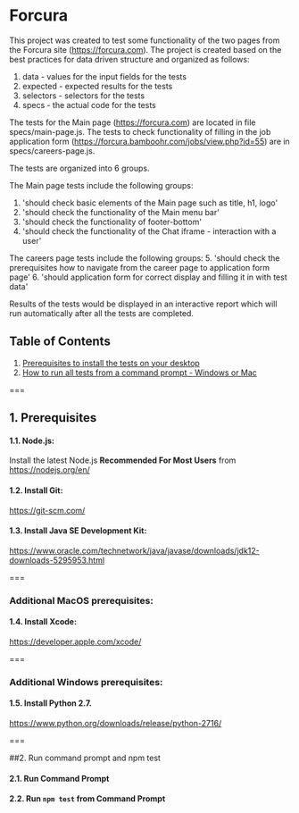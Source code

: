 # Forcura

This project was created to test some functionality of the two pages from the Forcura site (https://forcura.com).
The project is created based on the best practices for data driven structure and organized as follows: 
1. data - values for the input fields for the tests
2. expected - expected results for the tests
3. selectors - selectors for the tests
4. specs - the actual code for the tests

The tests for the Main page (https://forcura.com) are located in file specs/main-page.js. 
The tests to check functionality of filling in the job application form (https://forcura.bamboohr.com/jobs/view.php?id=55)
are in specs/careers-page.js. 

The tests are organized into 6 groups.

The Main page tests include the following groups: 
1. 'should check basic elements of the Main page such as title, h1, logo'
2. 'should check the functionality of the Main menu bar'
3. 'should check the functionality of footer-bottom'
4. 'should check the functionality of the Chat iframe - interaction with a user'

The careers page tests include the following groups:
5. 'should check the prerequisites how to navigate from the career page to application form page'
6. 'should application form for correct display and filling it in with test data'

Results of the tests would be displayed in an interactive report which will run automatically after all the tests are completed.

## Table of Contents
1. [Prerequisites to install the tests on your desktop](#prerequisites) 
2. [How to run all tests from a command prompt - Windows or Mac](#run-command-prompt-and-npm-test)

===

<a name="prerequisites"></a>
## 1. Prerequisites
#### 1.1. Node.js:
Install the latest Node.js **Recommended For Most Users** from
https://nodejs.org/en/
#### 1.2. Install Git:
https://git-scm.com/
#### 1.3. Install Java SE Development Kit:
https://www.oracle.com/technetwork/java/javase/downloads/jdk12-downloads-5295953.html

===

### Additional MacOS prerequisites:
#### 1.4. Install Xcode:
https://developer.apple.com/xcode/

===

### Additional Windows prerequisites:
#### 1.5. Install Python 2.7.
https://www.python.org/downloads/release/python-2716/

===

<a name="run-command-prompt-and-npm-test"></a>
##2. Run command prompt and npm test
#### 2.1. Run Command Prompt 
#### 2.2. Run `npm test` from Command Prompt


